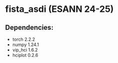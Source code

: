 # fista_asdi (ESANN 24-25)

## Dependencies: 
- torch 2.2.2
- numpy 1.24.1
- vip_hci 1.6.2
- hciplot 0.2.6
